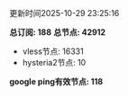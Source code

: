 更新时间2025-10-29 23:25:16

**总订阅: 188**
**总节点: 42912**
- vless节点: 16331
- hysteria2节点: 10

**google ping有效节点: 118**
